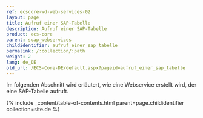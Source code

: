 ```yaml
---
ref: ecscore-wd-web-services-02
layout: page
title: Aufruf einer SAP-Tabelle
description: Aufruf einer SAP-Tabelle
product: ecs-core
parent: soap_webservices
childidentifier: aufruf_einer_sap_tabelle
permalink: /:collection/:path
weight: 2
lang: de_DE
old_url: /ECS-Core-DE/default.aspx?pageid=aufruf_einer_sap_tabelle
---
```


Im folgenden Abschnitt wird erläutert, wie eine Webservice erstellt wird, der eine SAP-Tabelle aufruft.

{% include _content/table-of-contents.html parent=page.childidentifier collection=site.de %}